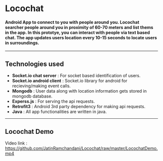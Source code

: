 # Locochat
#### Android App to connect to you with people around you. Locochat searcher people around you in proximity of 60-70 meters and list thems in the app. In this prototye, you can interact with people via text based chat. The app updates users location every 10-15 seconds to locate users in surroundings.
---

## Technologies used
* **Socket.io chat server** : For socket based identification of users.
* **Socket.io android client** : Socket.io library for android for recieving/making event calls.
* **Mongodb** : User data along with location information gets stored in mongodb database.
* **Experss.js** : For serving the api requests.
* **Retrofit3** : Android 3rd party dependency for making api requests.
* **Java** : All app functionalities are written in java.
---

## Locochat Demo
Video link : https://github.com/JatinRamchandani/Locochat/raw/master/LocochatDemo.mp4


